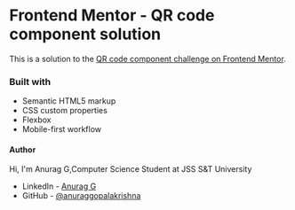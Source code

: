 # Frontend Mentor - QR code component solution

This is a solution to the [QR code component challenge on Frontend Mentor](https://www.frontendmentor.io/challenges/qr-code-component-iux_sIO_H). 


### Built with

- Semantic HTML5 markup
- CSS custom properties
- Flexbox
- Mobile-first workflow

#### Author
Hi, I'm Anurag G,Computer Science Student at JSS S&T University
- LinkedIn - [Anurag G](https://www.linkedin.com/in/anurag-g-a08994229/)
- GitHub - [@anuraggopalakrishna](https://github.com/anuraggopalakrishna)


